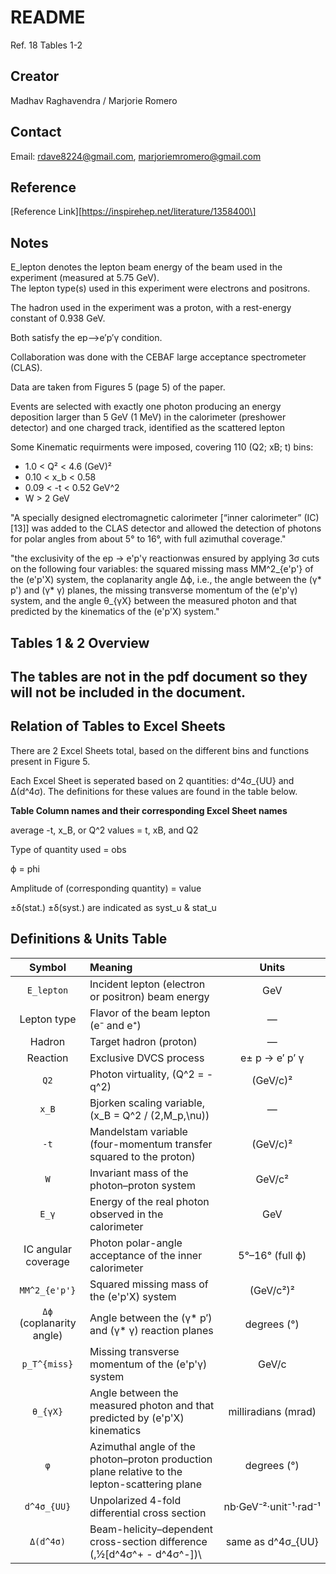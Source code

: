 # README

Ref. 18 Tables 1-2

## Creator

Madhav Raghavendra / Marjorie Romero

## Contact

Email: [rdave8224@gmail.com](rdave8224@gmail.com), [marjoriemromero@gmail.com](marjoriemromero@gmail.com)

## Reference

\[Reference Link\]\[https://inspirehep.net/literature/1358400\]

## Notes

E_lepton denotes the lepton beam energy of the beam used in the experiment (measured at 5.75 GeV).  
The lepton type(s) used in this experiment were electrons and positrons.

The hadron used in the experiment was a proton, with a rest-energy constant of 0.938 GeV.

Both satisfy the ep⟶e′p′γ condition.  

Collaboration was done with the CEBAF large acceptance spectrometer (CLAS).

Data are taken from Figures 5 (page 5) of the paper.

Events are selected with exactly one photon producing an energy deposition larger than 5 GeV (1 MeV) in the calorimeter (preshower detector) and one charged track, identified as the scattered lepton

Some Kinematic requirments were imposed, covering 110 (Q2; xB; t) bins:  
- 1.0 < Q² < 4.6 (GeV)²   
- 0.10 < x_b < 0.58
- 0.09 < -t < 0.52 GeV^2
- W > 2 GeV

"A specially designed electromagnetic calorimeter [“inner calorimeter” (IC) [13]] was added to the CLAS detector and allowed the detection of photons for polar angles from about 5° to 16°, with full azimuthal coverage."

"the exclusivity of the ep → e'p'γ reactionwas ensured by applying 3σ cuts on the following four variables: the squared missing mass MM^2_{e'p'} of the (e'p'X) system, the coplanarity angle Δϕ, i.e., the angle between the (γ* p') and (γ* γ) planes, the missing transverse momentum of the (e'p'γ) system, and the angle θ_{γX} between the measured photon and that predicted by the kinematics of the (e'p'X) system."

## Tables 1 & 2 Overview

The tables are not in the pdf document so they will not be included in the document.
---

## Relation of Tables to Excel Sheets

There are 2 Excel Sheets total, based on the different bins and functions present in Figure 5. 

Each Excel Sheet is seperated based on 2 quantities: d^4σ_{UU} and Δ(d^4σ). The definitions for these values are found in the table below.

 **Table Column names and their corresponding Excel Sheet names**

average -t, x_B, or Q^2 values = t, xB, and Q2

Type of quantity used = obs

ϕ = phi

Amplitude of (corresponding quantity) = value

±δ(stat.) ±δ(syst.) are indicated as syst_u & stat_u 

## Definitions & Units Table

| Symbol                      | Meaning                                                                                                            | Units                      |
|:---------------------------:|:-------------------------------------------------------------------------------------------------------------------|:--------------------------:|
| `E_lepton`                  | Incident lepton (electron or positron) beam energy                                                                  | GeV                       |
| Lepton type                 | Flavor of the beam lepton (e⁻ and e⁺)                                                                               | —                         |
| Hadron                      | Target hadron (proton)                                                                                              | —                         |
| Reaction                    | Exclusive DVCS process                                                                                              | e± p → e′ p′ γ            |
| `Q2`                        | Photon virtuality, \(Q^2 = -q^2\)                                                                                   | (GeV/c)²                  |
| `x_B`                       | Bjorken scaling variable, \(x_B = Q^2 / (2\,M_p\,\nu)\)                                                             | —                         |
| `-t`                        | Mandelstam variable (four-momentum transfer squared to the proton)                                                  | (GeV/c)²                  |
| `W`                         | Invariant mass of the photon–proton system                                                                          | GeV/c²                    |
| `E_γ`                       | Energy of the real photon observed in the calorimeter                                                               | GeV                       |
| IC angular coverage         | Photon polar-angle acceptance of the inner calorimeter                                                              | 5°–16° (full ϕ)           |
| `MM^2_{e'p'}`               | Squared missing mass of the \(e'p'X\) system                                                                        | (GeV/c²)²                 |
| `Δϕ` (coplanarity angle)    | Angle between the (γ* p′) and (γ* γ) reaction planes                                                                | degrees (°)               |
| `p_T^{miss}`                | Missing transverse momentum of the \(e'p'γ\) system                                                                 | GeV/c                     |
| `θ_{γX}`                    | Angle between the measured photon and that predicted by \(e'p'X\) kinematics                                        | milliradians (mrad)       |
| `φ`                         | Azimuthal angle of the photon–proton production plane relative to the lepton-scattering plane                       | degrees (°)               |
| `d^4σ_{UU}`                 | Unpolarized 4-fold differential cross section                                                                       | nb·GeV⁻²·unit⁻¹·rad⁻¹     |
| `Δ(d^4σ)`                   | Beam-helicity–dependent cross-section difference \(\,½[d^4σ^+ - d^4σ^-]\)\                                          | same as d^4σ_{UU}         |






